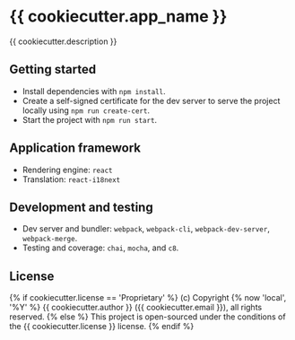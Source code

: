 # {{ cookiecutter.app_name }}

{{ cookiecutter.description }}

## Getting started

- Install dependencies with `npm install`.
- Create a self-signed certificate for the dev server to serve the project locally using `npm run create-cert`.
- Start the project with `npm run start`. 

## Application framework

-   Rendering engine: `react`
-   Translation: `react-i18next`

## Development and testing

-   Dev server and bundler: `webpack`, `webpack-cli`, `webpack-dev-server`, `webpack-merge`.
-   Testing and coverage: `chai`, `mocha`, and `c8`.

## License
{% if cookiecutter.license == 'Proprietary' %}
(c) Copyright {% now 'local', '%Y' %} {{ cookiecutter.author }} ({{ cookiecutter.email }}), all rights reserved.
{% else %}
This project is open-sourced under the conditions of the {{ cookiecutter.license }} license.
{% endif %}
